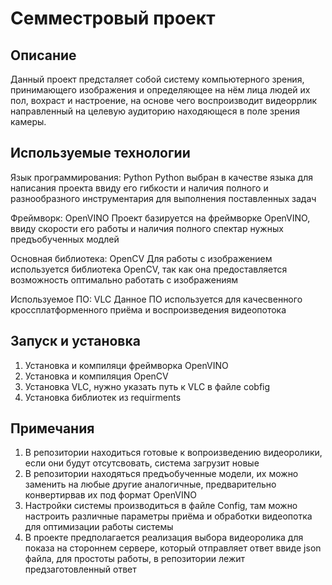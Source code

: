 # Семместровый проект
## Описание
Данный проект предсталяет собой систему компьютерного зрения, принимающего изображения и определяющее на нём лица людей их пол, вохраст и настроение, на основе чего воспроизводит
видеоррлик направленный на целевую аудиторию находяющеся в поле зрения камеры.
## Используемые технологии
Язык программирования: Python
Python выбран в качестве языка для написания проекта ввиду его гибкости и наличия полного и разнообразного инструментария для выполнения поставленных задач

Фреймворк: OpenVINO
Проект базируется на фреймворке OpenVINO, ввиду скорости его работы и наличия полного спектар нужных предъобученных модлей 

Основная библиотека: OpenCV
Для работы с изображением используется библиотека OpenCV, так как она предоставляется возможность оптимально работать с изображениям

Используемое ПО: VLC
Данное ПО используется для качесвенного кроссплатформенного приёма и воспроизведения видеопотока


## Запуск и установка
1. Установка и компиляци фреймворка OpenVINO
2. Установка и компиляция OpenCV
3. Установка VLC, нужно указать путь к VLC в файле cobfig
4. Установка библиотек из requirments 


## Примечания
1. В репозитории находиться готовые к вопроизведению видеоролики, если они будут отсутсвовать, система загрузит новые
2. В репозитории находяться предъобученные модели, их можно заменить на любые другие аналогичные, предварительно конвертирвав их под формат OpenVINO
3. Настройки системы производиться в файле Config, там можно настроить различные параметры приёма и обработки видеопотка для оптимизации работы системы
4. В проекте предполагается реализация выбора видеоролика для показа на стороннем сервере, который отправляет ответ ввиде json файла, для простоты работы, в репозитории лежит предзаготовленный ответ
